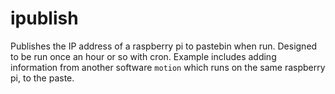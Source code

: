 # ipublish
Publishes the IP address of a raspberry pi to pastebin when run.
Designed to be run once an hour or so with cron.
Example includes adding information from another software `motion` which runs on the same raspberry pi, to the paste.

